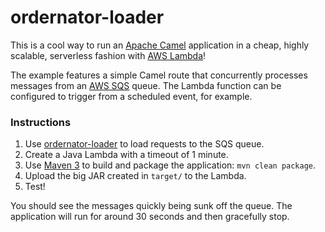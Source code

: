 # ordernator-loader

This is a cool way to run an [Apache Camel](http://camel.apache.org) application in a cheap, highly scalable, serverless fashion with [AWS Lambda](https://aws.amazon.com/lambda/)!

The example features a simple Camel route that concurrently processes messages from an [AWS SQS](https://aws.amazon.com/sqs/) queue. The Lambda function can be configured to trigger from a scheduled event, for example.

### Instructions

1. Use [ordernator-loader](https://github.com/armeniopinto/ordernator-loader) to load requests to the SQS queue.
2. Create a Java Lambda with a timeout of 1 minute.
3. Use [Maven 3](https://maven.apache.org/download.cgi) to build and package the application: `mvn clean package`.
4. Upload the big JAR created in `target/` to the Lambda.
5. Test!

You should see the messages quickly being sunk off the queue. The application will run for around 30 seconds and then gracefully stop.
